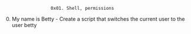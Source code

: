                       0x01. Shell, permissions
       
0. My name is Betty - Create a script that switches the current user to the user betty
